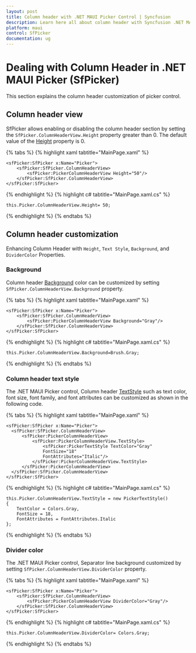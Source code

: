 ```yaml
---
layout: post
title: Column header with .NET MAUI Picker Control | Syncfusion
description: Learn here all about column header with Syncfusion .NET MAUI Picker (SfPicker) control.
platform: maui
control: SfPicker
documentation: ug
---
```


# Dealing with Column Header in .NET MAUI Picker (SfPicker)

This section explains the column header customization of picker control.

## Column header view

SfPicker allows enabling or disabling the column header section by setting the `SfPicker.ColumnHeaderView.Height` property greater than 0. The default value of the [Height](https://help.syncfusion.com/cr/maui/Syncfusion.Maui.Picker.PickerColumnHeaderView.html#Syncfusion_Maui_Picker_PickerColumnHeaderView_Height) property is 0.

{% tabs %}
{% highlight xaml tabtitle="MainPage.xaml" %}

    <sfPicker:SfPicker x:Name="Picker">
        <sfPicker:SfPicker.ColumnHeaderView>
            <sfPicker:PickerColumnHeaderView Height="50"/>
        </sfPicker:SfPicker.ColumnHeaderView>
    </sfPicker:SfPicker>

{% endhighlight %}
{% highlight c# tabtitle="MainPage.xaml.cs" %}

    this.Picker.ColumnHeaderView.Height= 50;

{% endhighlight %}
{% endtabs %}

## Column header customization

Enhancing Column Header with `Height`, `Text Style`, `Background`, and `DividerColor` Properties.

### Background

Column header [Background](https://help.syncfusion.com/cr/maui/Syncfusion.Maui.Picker.PickerColumnHeaderView.html#Syncfusion_Maui_Picker_PickerColumnHeaderView_Background) color can be customized by setting `SfPicker.ColumnHeaderView.Background` property.

{% tabs %}
{% highlight xaml tabtitle="MainPage.xaml" %}

    <sfPicker:SfPicker x:Name="Picker">
        <sfPicker:SfPicker.ColumnHeaderView>
            <sfPicker:PickerColumnHeaderView Background="Gray"/>
        </sfPicker:SfPicker.ColumnHeaderView>
    </sfPicker:SfPicker>

{% endhighlight %}
{% highlight c# tabtitle="MainPage.xaml.cs" %}

    this.Picker.ColumnHeaderView.Background=Brush.Gray;

{% endhighlight %}
{% endtabs %}

### Column header text style

The .NET MAUI Picker control, Column header [TextStyle](https://help.syncfusion.com/cr/maui/Syncfusion.Maui.Picker.PickerColumnHeaderView.html#Syncfusion_Maui_Picker_PickerColumnHeaderView_TextStyle) such as text color, font size, font family, and font attributes can be customized as shown in the following code.

{% tabs %}
{% highlight xaml tabtitle="MainPage.xaml" %}

    <sfPicker:SfPicker x:Name="Picker">
      <sfPicker:SfPicker.ColumnHeaderView>
          <sfPicker:PickerColumnHeaderView>
              <sfPicker:PickerColumnHeaderView.TextStyle>
                  <sfPicker:PickerTextStyle TextColor="Gray" 
                  FontSize="18" 
                  FontAttributes="Italic"/>
              </sfPicker:PickerColumnHeaderView.TextStyle>
          </sfPicker:PickerColumnHeaderView>
      </sfPicker:SfPicker.ColumnHeaderView>
    </sfPicker:SfPicker>

{% endhighlight %}
{% highlight c# tabtitle="MainPage.xaml.cs" %}

    this.Picker.ColumnHeaderView.TextStyle = new PickerTextStyle()
    {
        TextColor = Colors.Gray,
        FontSize = 18,
        FontAttributes = FontAttributes.Italic
    };

{% endhighlight %}
{% endtabs %}

### Divider color

The .NET MAUI Picker control, Separator line background customized by setting `SfPicker.ColumnHeaderView.DividerColor` property.

{% tabs %}
{% highlight xaml tabtitle="MainPage.xaml" %}

    <sfPicker:SfPicker x:Name="Picker">
        <sfPicker:SfPicker.ColumnHeaderView>
            <sfPicker:PickerColumnHeaderView DividerColor="Gray"/>
        </sfPicker:SfPicker.ColumnHeaderView>
    </sfPicker:SfPicker>

{% endhighlight %}
{% highlight c# tabtitle="MainPage.xaml.cs" %}

    this.Picker.ColumnHeaderView.DividerColor= Colors.Gray;

{% endhighlight %}
{% endtabs %}